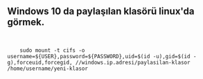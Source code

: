 ## Windows 10 da paylaşılan klasörü linux'da görmek.

```
	

	sudo mount -t cifs -o username=${USER},password=${PASSWORD},uid=$(id -u),gid=$(id -g),forceuid,forcegid, //windows.ip.adresi/paylasilan-klasor /home/username/yeni-klasor
```
 